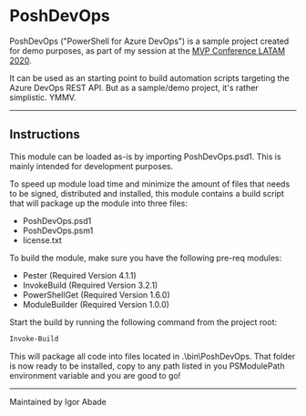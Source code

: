 # PoshDevOps

PoshDevOps ("PowerShell for Azure DevOps") is a sample project created for demo purposes, as part of my session at the [MVP Conference LATAM 2020](https://mvpconf.com.br/).

It can be used as an starting point to build automation scripts targeting the Azure DevOps REST API. But as a sample/demo project, it's rather simplistic. YMMV.

-----------

## Instructions

This module can be loaded as-is by importing PoshDevOps.psd1. This is mainly intended for development purposes.

To speed up module load time and minimize the amount of files that needs to be signed, distributed and installed, this module contains a build script that will package up the module into three files:

- PoshDevOps.psd1
- PoshDevOps.psm1
- license.txt

To build the module, make sure you have the following pre-req modules:

- Pester (Required Version 4.1.1)
- InvokeBuild (Required Version 3.2.1)
- PowerShellGet (Required Version 1.6.0)
- ModuleBuilder (Required Version 1.0.0)

Start the build by running the following command from the project root:

```powershell
Invoke-Build
```

This will package all code into files located in .\bin\PoshDevOps. That folder is now ready to be installed, copy to any path listed in you PSModulePath environment variable and you are good to go!

---
Maintained by Igor Abade

